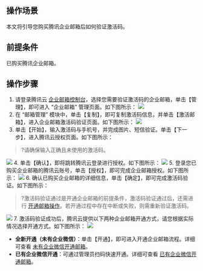 ## 操作场景
本文将引导您购买腾讯企业邮箱后如何验证激活码。

## 前提条件
已购买腾讯企业邮箱。

## 操作步骤
1. 请登录腾讯云 [企业邮箱控制台](https://console.cloud.tencent.com/exmail)，选择您需要验证激活码的企业邮箱，单击【管理】，即可进入 “企业邮箱” 管理页面。如下图所示：
![](https://main.qcloudimg.com/raw/99fbadb60c36e66d98d66de8c94341db.png)
2. 在 “邮箱管理” 模块中，单击【复制】，即可复制激活码信息，并单击【激活邮箱】，进入企业邮箱激活码验证页面。如下图所示：
![](https://main.qcloudimg.com/raw/eb81dc73abd2fb0d569b68cd51269c2b.png)
3. 单击【开始】，输入激活码与手机号，并完成图片、短信验证。单击【下一步】，进入腾讯云授权页面。如下图所示：
>?请确保输入正确且未使用的激活码。
> 
![](https://main.qcloudimg.com/raw/8bd68c5c36e58dd9113e262606da391d.png)
4. 单击【确认】，即将跳转腾讯云登录进行授权。如下图所示：
![](https://main.qcloudimg.com/raw/d66a9a7ca4314244865223a3c20693fe.png)
5. 登录您已购买企业邮箱的腾讯云账号，单击【授权】，即可完成企业邮箱授权。如下图所示：
![](https://main.qcloudimg.com/raw/de926992b310c21dc7c4b29d39aafc5d.png)
6. 确认已购买企业邮箱的详细信息，单击【确定】，即可完成激活码验证。如下图所示：
>?激活码验证通过是开通企业邮箱的前提条件，激活码验证通过后，还需进行 [开通邮箱操作](https://cloud.tencent.com/document/product/613/46561)。若开通过程中存在中断或失败，则需重新验证激活码。
>
![](https://main.qcloudimg.com/raw/b7b7abd95be9164f588e7c9b268c2d38.png)
7. 激活码验证成功后，腾讯云提供以下两种企业邮箱开通方式，请您根据实际情况选择开通方式。如下图所示：
![](https://main.qcloudimg.com/raw/741771fca9481aca964d05c408b6c877.png)
  - **全新开通（未有企业微信）**：单击【开通】，即可进入开通企业邮箱流程。详细可查看 [未有企业微信开通邮箱](https://cloud.tencent.com/document/product/613/46561)。
  - **已有企业微信开通**：可通过管理员扫码快速开通。详细可查看 [已有企业微信开通邮箱](https://cloud.tencent.com/document/product/613/46561)。



